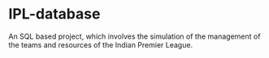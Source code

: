 # IPL-database
An SQL based project, which involves the simulation of the management of the teams and resources of the Indian Premier League.
